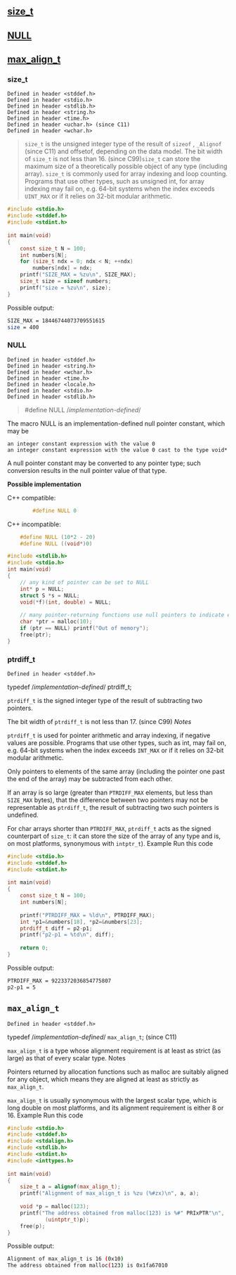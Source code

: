 ## [size_t](#size_t)
## [NULL](#NULL)
## [max_align_t](#max_align_t)

### size_t

	Defined in header <stddef.h>
	Defined in header <stdio.h>
	Defined in header <stdlib.h>
	Defined in header <string.h>
	Defined in header <time.h>
	Defined in header <uchar.h> (since C11)
	Defined in header <wchar.h> 
> `size_t` is the unsigned integer type of the result of `sizeof` , `_Alignof` (since C11) and offsetof, depending on the data model. The bit width of `size_t` is not less than 16. (since C99)`size_t` can store the maximum size of a theoretically possible object of any type (including array). `size_t` is commonly used for array indexing and loop counting. Programs that use other types, such as unsigned int, for array indexing may fail on, e.g. 64-bit systems when the index exceeds `UINT_MAX` or if it relies on 32-bit modular arithmetic. 


```c
#include <stdio.h>
#include <stddef.h>
#include <stdint.h>
 
int main(void)
{
    const size_t N = 100;
    int numbers[N];
    for (size_t ndx = 0; ndx < N; ++ndx)
        numbers[ndx] = ndx;
    printf("SIZE_MAX = %zu\n", SIZE_MAX);
    size_t size = sizeof numbers;
    printf("size = %zu\n", size);
}
```

Possible output:
```sh
SIZE_MAX = 18446744073709551615
size = 400
```

### NULL
	Defined in header <stddef.h>
	Defined in header <string.h>
	Defined in header <wchar.h>
	Defined in header <time.h>
	Defined in header <locale.h>
	Defined in header <stdio.h>
	Defined in header <stdlib.h> 
> #define NULL /*implementation-defined*/		

The macro NULL is an implementation-defined null pointer constant, which may be

    an integer constant expression with the value ​0​
    an integer constant expression with the value 0 cast to the type void* 

A null pointer constant may be converted to any pointer type; such conversion results in the null pointer value of that type.

**Possible implementation**

C++ compatible:
```c
		#define NULL 0
```
C++ incompatible:
```c
	#define NULL (10*2 - 20)
	#define NULL ((void*)0)
```
```c
#include <stdlib.h>
#include <stdio.h>
int main(void)
{    
    // any kind of pointer can be set to NULL
    int* p = NULL;
    struct S *s = NULL;
    void(*f)(int, double) = NULL;
 
    // many pointer-returning functions use null pointers to indicate error
    char *ptr = malloc(10);
    if (ptr == NULL) printf("Out of memory");
    free(ptr);
}
```

### ptrdiff_t
 
	Defined in header <stddef.h>
		
typedef /*implementation-defined*/ ptrdiff_t;
		
		

`ptrdiff_t` is the signed integer type of the result of subtracting two pointers.

The bit width of `ptrdiff_t` is not less than 17.
	(since C99)
*Notes*

`ptrdiff_t` is used for pointer arithmetic and array indexing, if negative values are possible. Programs that use other types, such as int, may fail on, e.g. 64-bit systems when the index exceeds `INT_MAX` or if it relies on 32-bit modular arithmetic.

Only pointers to elements of the same array (including the pointer one past the end of the array) may be subtracted from each other.

If an array is so large (greater than `PTRDIFF_MAX` elements, but less than `SIZE_MAX` bytes), that the difference between two pointers may not be representable as `ptrdiff_t`, the result of subtracting two such pointers is undefined.

For char arrays shorter than `PTRDIFF_MAX`, `ptrdiff_t` acts as the signed counterpart of `size_t`: it can store the size of the array of any type and is, on most platforms, synonymous with `intptr_t`).
Example
Run this code
```c
#include <stdio.h>
#include <stddef.h>
#include <stdint.h>
 
int main(void)
{
    const size_t N = 100;
    int numbers[N];
 
    printf("PTRDIFF_MAX = %ld\n", PTRDIFF_MAX);
    int *p1=&numbers[18], *p2=&numbers[23];
    ptrdiff_t diff = p2-p1;
    printf("p2-p1 = %td\n", diff);
 
    return 0;
}
```

Possible output:
```sh
PTRDIFF_MAX = 9223372036854775807
p2-p1 = 5
```

## `max_align_t`
 
	Defined in header <stddef.h>
		
typedef /*implementation-defined*/ `max_align_t`;
		(since C11)
		

`max_align_t` is a type whose alignment requirement is at least as strict (as large) as that of every scalar type.
Notes

Pointers returned by allocation functions such as malloc are suitably aligned for any object, which means they are aligned at least as strictly as `max_align_t`.

`max_align_t` is usually synonymous with the largest scalar type, which is long double on most platforms, and its alignment requirement is either 8 or 16.
Example
Run this code
```c
#include <stdio.h>
#include <stddef.h>
#include <stdalign.h>
#include <stdlib.h>
#include <stdint.h>
#include <inttypes.h>
 
int main(void)
{
    size_t a = alignof(max_align_t);
    printf("Alignment of max_align_t is %zu (%#zx)\n", a, a);
 
    void *p = malloc(123);
    printf("The address obtained from malloc(123) is %#" PRIxPTR"\n",
            (uintptr_t)p);
    free(p);
}
```
Possible output:
```sh
Alignment of max_align_t is 16 (0x10)
The address obtained from malloc(123) is 0x1fa67010
```

